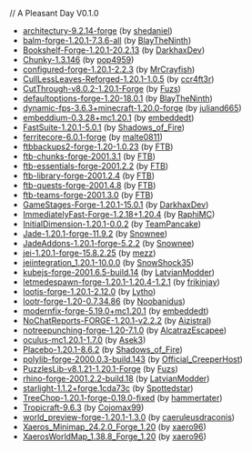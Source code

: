 // A Pleasant Day V0.1.0  
* [architectury-9.2.14-forge](https://www.curseforge.com/minecraft/mc-mods/architectury-api) (by [shedaniel](https://www.curseforge.com/members/shedaniel/projects))
* [balm-forge-1.20.1-7.3.6-all](https://www.curseforge.com/minecraft/mc-mods/balm) (by [BlayTheNinth](https://www.curseforge.com/members/blaytheninth/projects))
* [Bookshelf-Forge-1.20.1-20.2.13](https://www.curseforge.com/minecraft/mc-mods/bookshelf) (by [DarkhaxDev](https://www.curseforge.com/members/darkhaxdev/projects))
* [Chunky-1.3.146](https://www.curseforge.com/minecraft/mc-mods/chunky-pregenerator-forge) (by [pop4959](https://www.curseforge.com/members/pop4959/projects))
* [configured-forge-1.20.1-2.2.3](https://www.curseforge.com/minecraft/mc-mods/configured) (by [MrCrayfish](https://www.curseforge.com/members/mrcrayfish/projects))
* [CullLessLeaves-Reforged-1.20.1-1.0.5](https://www.curseforge.com/minecraft/mc-mods/culllessleaves-reforged) (by [ccr4ft3r](https://www.curseforge.com/members/ccr4ft3r/projects))
* [CutThrough-v8.0.2-1.20.1-Forge](https://www.curseforge.com/minecraft/mc-mods/cut-through) (by [Fuzs](https://www.curseforge.com/members/fuzs/projects))
* [defaultoptions-forge-1.20-18.0.1](https://www.curseforge.com/minecraft/mc-mods/default-options) (by [BlayTheNinth](https://www.curseforge.com/members/blaytheninth/projects))
* [dynamic-fps-3.6.3+minecraft-1.20.0-forge](https://www.curseforge.com/minecraft/mc-mods/dynamic-fps) (by [juliand665](https://www.curseforge.com/members/juliand665/projects))
* [embeddium-0.3.28+mc1.20.1](https://www.curseforge.com/minecraft/mc-mods/embeddium) (by [embeddedt](https://www.curseforge.com/members/embeddedt/projects))
* [FastSuite-1.20.1-5.0.1](https://www.curseforge.com/minecraft/mc-mods/fastsuite) (by [Shadows_of_Fire](https://www.curseforge.com/members/shadows_of_fire/projects))
* [ferritecore-6.0.1-forge](https://www.curseforge.com/minecraft/mc-mods/ferritecore) (by [malte0811](https://www.curseforge.com/members/malte0811/projects))
* [ftbbackups2-forge-1.20-1.0.23](https://www.curseforge.com/minecraft/mc-mods/ftb-backups-2) (by [FTB](https://www.curseforge.com/members/ftb/projects))
* [ftb-chunks-forge-2001.3.1](https://www.curseforge.com/minecraft/mc-mods/ftb-chunks-forge) (by [FTB](https://www.curseforge.com/members/ftb/projects))
* [ftb-essentials-forge-2001.2.2](https://www.curseforge.com/minecraft/mc-mods/ftb-essentials) (by [FTB](https://www.curseforge.com/members/ftb/projects))
* [ftb-library-forge-2001.2.4](https://www.curseforge.com/minecraft/mc-mods/ftb-library-forge) (by [FTB](https://www.curseforge.com/members/ftb/projects))
* [ftb-quests-forge-2001.4.8](https://www.curseforge.com/minecraft/mc-mods/ftb-quests-forge) (by [FTB](https://www.curseforge.com/members/ftb/projects))
* [ftb-teams-forge-2001.3.0](https://www.curseforge.com/minecraft/mc-mods/ftb-teams-forge) (by [FTB](https://www.curseforge.com/members/ftb/projects))
* [GameStages-Forge-1.20.1-15.0.1](https://www.curseforge.com/minecraft/mc-mods/game-stages) (by [DarkhaxDev](https://www.curseforge.com/members/darkhaxdev))
* [ImmediatelyFast-Forge-1.2.18+1.20.4](https://www.curseforge.com/minecraft/mc-mods/immediatelyfast) (by [RaphiMC](https://www.curseforge.com/members/raphimc))
* [InitialDimension-1.20.1-0.0.2](https://www.curseforge.com/minecraft/mc-mods/initial-dimension) (by [TeamPancake](https://www.curseforge.com/members/teampancake))
* [Jade-1.20.1-forge-11.9.2](https://www.curseforge.com/minecraft/mc-mods/jade) (by [Snownee](https://www.curseforge.com/members/snownee))
* [JadeAddons-1.20.1-forge-5.2.2](https://www.curseforge.com/minecraft/mc-mods/jade-addons) (by [Snownee](https://www.curseforge.com/members/snownee))
* [jei-1.20.1-forge-15.8.2.25](https://www.curseforge.com/minecraft/mc-mods/jei) (by [mezz](https://www.curseforge.com/members/mezz))
* [jeiintegration_1.20.1-10.0.0](https://www.curseforge.com/minecraft/mc-mods/jei-integration) (by [SnowShock35](https://www.curseforge.com/members/snowshock35))
* [kubejs-forge-2001.6.5-build.14](https://www.curseforge.com/minecraft/mc-mods/kubejs) (by [LatvianModder](https://www.curseforge.com/members/latvianmodder))
* [letmedespawn-forge-1.20.1-1.20.4-1.2.1](https://www.curseforge.com/minecraft/mc-mods/let-me-despawn) (by [frikinjay](https://www.curseforge.com/members/frikinjay))
* [lootjs-forge-1.20.1-2.12.0](https://www.curseforge.com/minecraft/mc-mods/lootjs) (by [Lytho](https://www.curseforge.com/members/lytho))
* [lootr-forge-1.20-0.7.34.86](https://www.curseforge.com/minecraft/mc-mods/lootr) (by [Noobanidus](https://www.curseforge.com/members/noobanidus))
* [modernfix-forge-5.19.0+mc1.20.1](https://www.curseforge.com/minecraft/mc-mods/modernfix) (by [embeddedt](https://www.curseforge.com/members/embeddedt))
* [NoChatReports-FORGE-1.20.1-v2.2.2](https://www.curseforge.com/minecraft/mc-mods/no-chat-reports) (by [Aizistral](https://www.curseforge.com/members/aizistral))
* [notreepunching-forge-1.20-7.1.0](https://www.curseforge.com/minecraft/mc-mods/no-tree-punching) (by [AlcatrazEscapee](https://www.curseforge.com/members/alcatrazescapee))
* [oculus-mc1.20.1-1.7.0](https://www.curseforge.com/minecraft/mc-mods/oculus) (by [Asek3](https://www.curseforge.com/members/asek3))
* [Placebo-1.20.1-8.6.2](https://www.curseforge.com/minecraft/mc-mods/placebo) (by [Shadows_of_Fire](https://www.curseforge.com/members/shadows_of_fire))
* [polylib-forge-2000.0.3-build.143](https://www.curseforge.com/minecraft/mc-mods/polylib) (by [Official_CreeperHost](https://www.curseforge.com/members/official_creeperhost))
* [PuzzlesLib-v8.1.21-1.20.1-Forge](https://www.curseforge.com/minecraft/mc-mods/puzzles-lib) (by [Fuzs](https://www.curseforge.com/members/fuzs))
* [rhino-forge-2001.2.2-build.18](https://www.curseforge.com/minecraft/mc-mods/rhino) (by [LatvianModder](https://www.curseforge.com/members/latvianmodder))
* [starlight-1.1.2+forge.1cda73c](https://www.curseforge.com/minecraft/mc-mods/starlight-forge) (by [Spottedstar](https://www.curseforge.com/members/spottedstar))
* [TreeChop-1.20.1-forge-0.19.0-fixed](https://www.curseforge.com/minecraft/mc-mods/treechop) (by [hammertater](https://www.curseforge.com/members/hammertater))
* [Tropicraft-9.6.3](https://www.curseforge.com/minecraft/mc-mods/tropicraft) (by [Cojomax99](https://www.curseforge.com/members/cojomax99))
* [world_preview-forge-1.20.1-1.3.0](https://www.curseforge.com/minecraft/mc-mods/world-preview) (by [caeruleusdraconis](https://www.curseforge.com/members/caeruleusdraconis))
* [Xaeros_Minimap_24.2.0_Forge_1.20](https://www.curseforge.com/minecraft/mc-mods/xaeros-minimap) (by [xaero96](https://www.curseforge.com/members/xaero96))
* [XaerosWorldMap_1.38.8_Forge_1.20](https://www.curseforge.com/minecraft/mc-mods/xaeros-world-map) (by [xaero96](https://www.curseforge.com/members/xaero96))
